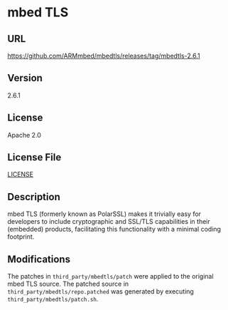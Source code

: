 # mbed TLS

## URL

https://github.com/ARMmbed/mbedtls/releases/tag/mbedtls-2.6.1

## Version

2.6.1

## License

Apache 2.0

## License File

[LICENSE](repo/LICENSE)

## Description

mbed TLS (formerly known as PolarSSL) makes it trivially easy for
developers to include cryptographic and SSL/TLS capabilities in their
(embedded) products, facilitating this functionality with a minimal
coding footprint.

## Modifications

The patches in `third_party/mbedtls/patch` were applied to the
original mbed TLS source.  The patched source in
`third_party/mbedtls/repo.patched` was generated by executing
`third_party/mbedtls/patch.sh`.
